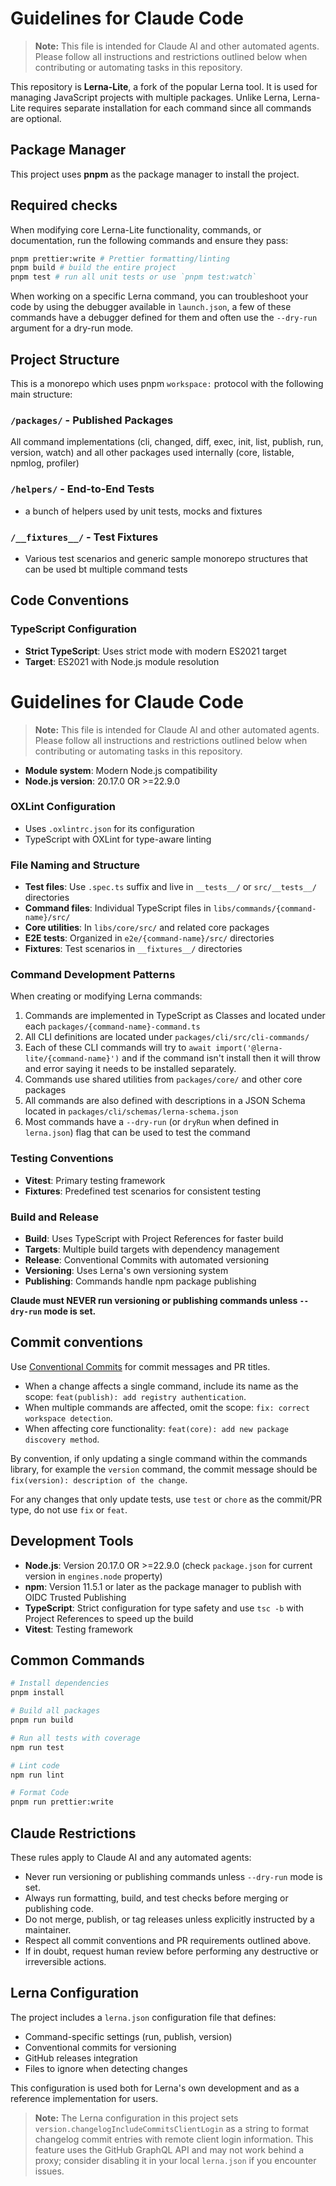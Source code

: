 # Guidelines for Claude Code

> **Note:** This file is intended for Claude AI and other automated agents. Please follow all instructions and restrictions outlined below when contributing or automating tasks in this repository.

This repository is **Lerna-Lite**, a fork of the popular Lerna tool. It is used for managing JavaScript projects with multiple packages. Unlike Lerna, Lerna-Lite requires separate installation for each command since all commands are optional.

## Package Manager

This project uses **pnpm** as the package manager to install the project.

## Required checks

When modifying core Lerna-Lite functionality, commands, or documentation, run the following commands and ensure they pass:

```bash
pnpm prettier:write # Prettier formatting/linting
pnpm build # build the entire project
pnpm test # run all unit tests or use `pnpm test:watch`
```

When working on a specific Lerna command, you can troubleshoot your code by using the debugger available in `launch.json`, a few of these commands have a debugger defined for them and often use the `--dry-run` argument for a dry-run mode.

## Project Structure

This is a monorepo which uses pnpm `workspace:` protocol with the following main structure:

### `/packages/` - Published Packages

All command implementations (cli, changed, diff, exec, init, list, publish, run, version, watch) and all other packages used internally (core, listable, npmlog, profiler)

### `/helpers/` - End-to-End Tests

- a bunch of helpers used by unit tests, mocks and fixtures

### `/__fixtures__/` - Test Fixtures

- Various test scenarios and generic sample monorepo structures that can be used bt multiple command tests

## Code Conventions

### TypeScript Configuration

- **Strict TypeScript**: Uses strict mode with modern ES2021 target
- **Target**: ES2021 with Node.js module resolution

# Guidelines for Claude Code

> **Note:** This file is intended for Claude AI and other automated agents. Please follow all instructions and restrictions outlined below when contributing or automating tasks in this repository.

- **Module system**: Modern Node.js compatibility
- **Node.js version**: 20.17.0 OR >=22.9.0

### OXLint Configuration

- Uses `.oxlintrc.json` for its configuration
- TypeScript with OXLint for type-aware linting

### File Naming and Structure

- **Test files**: Use `.spec.ts` suffix and live in `__tests__/` or `src/__tests__/` directories
- **Command files**: Individual TypeScript files in `libs/commands/{command-name}/src/`
- **Core utilities**: In `libs/core/src/` and related core packages
- **E2E tests**: Organized in `e2e/{command-name}/src/` directories
- **Fixtures**: Test scenarios in `__fixtures__/` directories

### Command Development Patterns

When creating or modifying Lerna commands:

1. Commands are implemented in TypeScript as Classes and located under each `packages/{command-name}-command.ts`
2. All CLI definitions are located under `packages/cli/src/cli-commands/`
3. Each of these CLI commands will try to `await import('@lerna-lite/{command-name}')` and if the command isn't install then it will throw and error saying it needs to be installed separately.
4. Commands use shared utilities from `packages/core/` and other core packages
5. All commands are also defined with descriptions in a JSON Schema located in `packages/cli/schemas/lerna-schema.json`
6. Most commands have a `--dry-run` (or `dryRun` when defined in `lerna.json`) flag that can be used to test the command

### Testing Conventions

- **Vitest**: Primary testing framework
- **Fixtures**: Predefined test scenarios for consistent testing

### Build and Release

- **Build**: Uses TypeScript with Project References for faster build
- **Targets**: Multiple build targets with dependency management
- **Release**: Conventional Commits with automated versioning
- **Versioning**: Uses Lerna's own versioning system
- **Publishing**: Commands handle npm package publishing

**Claude must NEVER run versioning or publishing commands unless `--dry-run` mode is set.**

## Commit conventions

Use [Conventional Commits](https://www.conventionalcommits.org/) for commit messages and PR titles.

- When a change affects a single command, include its name as the scope: `feat(publish): add registry authentication`.
- When multiple commands are affected, omit the scope: `fix: correct workspace detection`.
- When affecting core functionality: `feat(core): add new package discovery method`.

By convention, if only updating a single command within the commands library, for example the `version` command, the commit message should be `fix(version): description of the change`.

For any changes that only update tests, use `test` or `chore` as the commit/PR type, do not use `fix` or `feat`.

## Development Tools

- **Node.js**: Version 20.17.0 OR >=22.9.0 (check `package.json` for current version in `engines.node` property)
- **npm**: Version 11.5.1 or later as the package manager to publish with OIDC Trusted Publishing
- **TypeScript**: Strict configuration for type safety and use `tsc -b` with Project References to speed up the build
- **Vitest**: Testing framework

## Common Commands

```bash
# Install dependencies
pnpm install

# Build all packages
pnpm run build

# Run all tests with coverage
npm run test

# Lint code
npm run lint

# Format Code
pnpm run prettier:write
```

## Claude Restrictions

These rules apply to Claude AI and any automated agents:

- Never run versioning or publishing commands unless `--dry-run` mode is set.
- Always run formatting, build, and test checks before merging or publishing code.
- Do not merge, publish, or tag releases unless explicitly instructed by a maintainer.
- Respect all commit conventions and PR requirements outlined above.
- If in doubt, request human review before performing any destructive or irreversible actions.

## Lerna Configuration

The project includes a `lerna.json` configuration file that defines:

- Command-specific settings (run, publish, version)
- Conventional commits for versioning
- GitHub releases integration
- Files to ignore when detecting changes

This configuration is used both for Lerna's own development and as a reference implementation for users.

> **Note:** The Lerna configuration in this project sets `version.changelogIncludeCommitsClientLogin` as a string to format changelog commit entries with remote client login information. This feature uses the GitHub GraphQL API and may not work behind a proxy; consider disabling it in your local `lerna.json` if you encounter issues.
